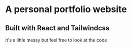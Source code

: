 # A personal portfolio website

## Built with React and Tailwindcss

It's a little messy but feel free to look at the code
